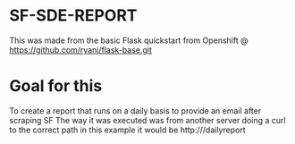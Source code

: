 # SF-SDE-REPORT
This was made from the basic Flask quickstart from Openshift @ https://github.com/ryanj/flask-base.git

# Goal for this
To create a report that runs on a daily basis to provide an email after scraping SF
The way it was executed was from another server doing a curl to the correct path
in this example it would be http://<url>/dailyreport
#
